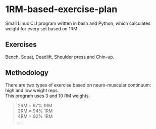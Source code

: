 # 1RM-based-exercise-plan
Small Linux CLI program written in bash and Python, 
which calculates weight for every set based on 1RM.
## Exercises
Bench, Squat, Deadlift, Shoulder press and Chin-up.
## Methodology
There are two types of exercise based on neuro-muscular continuum:  
high and low weight reps.  
This program uses 3 and 10 RM weights.
> 2RM = 97% 1RM  
3RM = 94% 1RM  
4RM = 92% 1RM  
...
